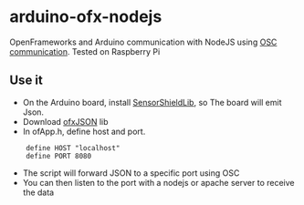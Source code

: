 # arduino-ofx-nodejs

OpenFrameworks and Arduino communication with NodeJS using [OSC communication](http://opensoundcontrol.org/introduction-osc). Tested on Raspberry Pi


## Use it

* On the Arduino board, install [SensorShieldLib](https://github.com/MAKIO135/sensorShieldLib), so The board will emit Json. 
* Download [ofxJSON](https://github.com/jefftimesten/ofxJSON) lib
* In ofApp.h, define host and port. 

```
	define HOST "localhost"
	define PORT 8080
```

* The script will forward JSON to a specific port using OSC
* You can then listen to the port with a nodejs or apache server to receive the data

